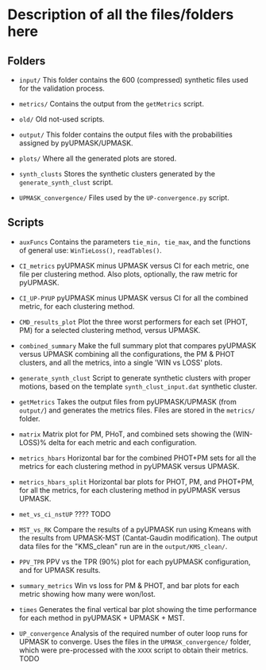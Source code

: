 
# Description of all the files/folders here


## Folders

* `input/`
This folder contains the 600 (compressed) synthetic files used for the validation process.

* `metrics/`
Contains the output from the `getMetrics` script.

* `old/`
Old not-used scripts.

* `output/`
This folder contains the output files with the probabilities assigned by pyUPMASK/UPMASK.

* `plots/`
Where all the generated plots are stored.

* `synth_clusts`
Stores the synthetic clusters generated by the `generate_synth_clust` script.

* `UPMASK_convergence/`
Files used by the `UP-convergence.py` script.



## Scripts

* `auxFuncs`
Contains the parameters `tie_min, tie_max`, and the functions of general use: `WinTieLoss()`, `readTables()`.

* `CI_metrics`
pyUPMASK minus UPMASK versus CI for each metric, one file per clustering method. Also plots, optionally, the raw metric for pyUPMASK.

* `CI_UP-PYUP`
pyUPMASK minus UPMASK versus CI for all the combined metric, for each clustering method.

* `CMD_results_plot`
Plot the three worst performers for each set (PHOT, PM) for a selected clustering method, versus UPMASK.

* `combined_summary`
Make the full summary plot that compares pyUPMASK versus UPMASK combining all the configurations, the PM & PHOT clusters, and all the metrics, into a single 'WIN vs LOSS' plots.

* `generate_synth_clust`
Script to generate synthetic clusters with proper motions, based on the template `synth_clust_input.dat` synthetic cluster.

* `getMetrics`
Takes the output files from pyUPMASK/UPMASK (from `output/`) and generates the metrics files. Files are stored in the `metrics/` folder.

* `matrix`
Matrix plot for PM, PHoT, and combined sets showing the (WIN-LOSS)% delta for each metric and each configuration.

* `metrics_hbars`
Horizontal bar for the combined PHOT+PM sets for all the metrics for each clustering method in pyUPMASK versus UPMASK.

* `metrics_hbars_split`
Horizontal bar plots for PHOT, PM, and PHOT+PM, for all the metrics, for each clustering method in pyUPMASK versus UPMASK.

* `met_vs_ci_nstUP`
???? TODO

* `MST_vs_RK`
Compare the results of a pyUPMASK run using Kmeans with the results from UPMASK-MST (Cantat-Gaudin modification). The output data files for the "KMS_clean" run are in the `output/KMS_clean/`.

* `PPV_TPR`
PPV vs the TPR (90%) plot for each pyUPMASK configuration, and for UPMASK results.

* `summary_metrics`
Win vs loss for PM & PHOT, and bar plots for each metric showing how many were won/lost.

* `times`
Generates the final vertical bar plot showing the time performance for each method in pyUPMASK + UPMASK + MST.

* `UP_convergence`
Analysis of the required number of outer loop runs for UPMASK to converge. Uses the files in the `UPMASK_convergence/` folder, which were pre-processed with the `XXXX` script to obtain their metrics. TODO